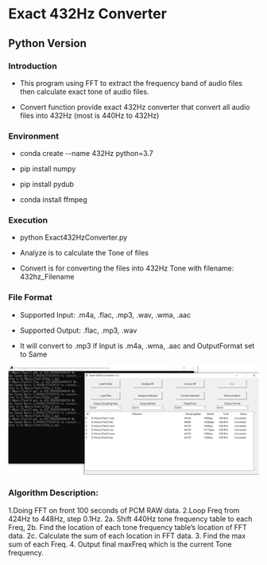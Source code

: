 # Exact 432Hz Converter
## Python Version
### Introduction
- This program using FFT to extract the frequency band of audio files then calculate exact tone of audio files.

- Convert function provide exact 432Hz converter that convert all audio files into 432Hz (most is 440Hz to 432Hz)

### Environment
- conda create --name 432Hz python=3.7

- pip install numpy

- pip install pydub

- conda install ffmpeg

### Execution
- python Exact432HzConverter.py

- Analyze is to calculate the Tone of files

- Convert is for converting the files into 432Hz Tone with filename: 432hz_Filename

### File Format
- Supported Input: .m4a, .flac, .mp3, .wav, .wma, .aac 

- Supported Output: .flac, .mp3, .wav

- It will convert to .mp3 if Input is .m4a, .wma, .aac and OutputFormat set to Same

![figure1](AllFormatConverted.png "AllFormatConvertSuccess")

### Algorithm Description:
 1.Doing FFT on front 100 seconds of PCM RAW data.
 2.Loop Freq from 424Hz to 448Hz, step 0.1Hz.
 2a. Shift 440Hz tone frequency table to each Freq,
 2b. Find the location of each tone frequency table’s location of FFT data.
 2c. Calculate the sum of each location in FFT data.
 3. Find the max sum of each Freq.
 4. Output final maxFreq which is the current Tone frequency.
